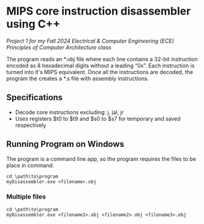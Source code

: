 <h1>MIPS core instruction disassembler using C++</h1>

<i>Project 1 for my Fall 2024 Electrical & Computer Engineering (ECE) Principles of Computer Architecture class</i>
<br>
<p>The program reads an *.obj file where each line contains a 32-bit instruction encoded as 8 hexadecimal digits without a leading “0x”.
Each instruction is turned into it's MIPS equivalent. Once all the instructions are decoded, the program the creates a *.s file with
assembly instructions.</p>

<h2>Specifications</h2>

-  Decode core instructions excluding: j, jal, jr
-  Uses registers $t0 to $t9 and $s0 to $s7 for temporary and saved respectively

<h2>Running Program on Windows</h2>

The program is a command line app, so the program requires the files to be place in command.

```
cd \path\to\program
myDisassembler.exe <filename>.obj
```

<h3>Multiple files</h3>

```
cd \path\to\program
myDisassembler.exe <filename1>.obj <filename2>.obj <filename3>.obj 
```
